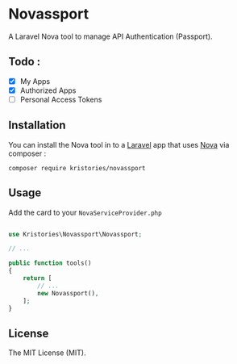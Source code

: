 # Novassport

A Laravel Nova tool to manage API Authentication (Passport).

## Todo :

- [x] My Apps
- [x] Authorized Apps
- [ ] Personal Access Tokens

## Installation 

You can install the Nova tool in to a [Laravel](http://laravel.com) app that uses [Nova](http://nova.laravel.com) via composer :

```cli
composer require kristories/novassport
```


## Usage

Add the card to your `NovaServiceProvider.php`


```php

use Kristories\Novassport\Novassport;

// ...

public function tools()
{
    return [
        // ...
        new Novassport(),
    ];
}
```

## License

The MIT License (MIT).